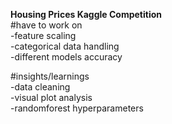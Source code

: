 **Housing Prices Kaggle Competition**  
#have to work on   
 -feature scaling  
 -categorical data handling  
 -different models accuracy
    
#insights/learnings   
 -data cleaning     
 -visual plot analysis   
 -randomforest hyperparameters

